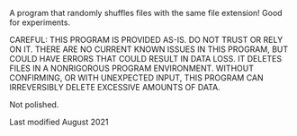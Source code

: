 A program that randomly shuffles files with the same file extension! 
Good for experiments.

CAREFUL: THIS PROGRAM IS PROVIDED AS-IS. DO NOT TRUST OR RELY ON IT. THERE ARE NO CURRENT KNOWN ISSUES IN THIS PROGRAM, 
BUT COULD HAVE ERRORS THAT COULD RESULT IN DATA LOSS. IT DELETES FILES IN A NONRIGOROUS PROGRAM ENVIRONMENT. WITHOUT CONFIRMING, 
OR WITH UNEXPECTED INPUT, THIS PROGRAM CAN IRREVERSIBLY DELETE EXCESSIVE AMOUNTS OF DATA.

Not polished.

Last modified August 2021